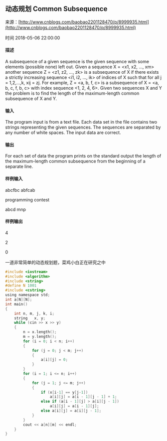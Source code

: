 ## 动态规划 Common Subsequence

来源：[http://www.cnblogs.com/baobao2201128470/p/8999935.html](http://www.cnblogs.com/baobao2201128470/p/8999935.html)

时间 2018-05-06 22:00:00



#### 描述

A subsequence of a given sequence is the given sequence with some elements (possible none) left out. Given a sequence X = <x1, x2, ..., xm> another sequence Z = <z1, z2, ..., zk> is a subsequence of X if there exists a strictly increasing sequence <i1, i2, ..., ik> of indices of X such that for all j = 1,2,...,k, xij = zj. For example, Z = <a, b, f, c> is a subsequence of X = <a, b, c, f, b, c> with index sequence <1, 2, 4, 6>. Given two sequences X and Y the problem is to find the length of the maximum-length common subsequence of X and Y.     



#### 输入

The program input is from a text file. Each data set in the file contains two strings representing the given sequences. The sequences are separated by any number of white spaces. The input data are correct.


#### 输出

For each set of data the program prints on the standard output the length of the maximum-length common subsequence from the beginning of a separate line.


#### 样例输入


abcfbc abfcab

programming contest

abcd mnp

  
#### 样例输出


4

2

0

一道非常简单的动态规划题，菜鸡小白正在研究之中

```c
#include <iostream>
#include <algorithm>
#include <string>
#define N 1001
#include <cstring>
using namespace std;
int a[N][N];
int main()
{
    int n, m, j, k, i;
    string   x, y;
    while (cin >> x >> y)
    {
        n = x.length();
        m = y.length();
        for (i = 0; i < n; i++)
        {
            for (j = 0; j < m; j++)
            {
                a[i][j] = 0;
            }
        }
        for (i = 1; i <= n; i++)
        {
            for (j = 1; j <= m; j++)
            {
                if (x[i-1] == y[j-1])
                    a[i][j] = a[i - 1][j - 1] + 1;
                else if (a[i - 1][j] > a[i][j - 1])
                    a[i][j] = a[i - 1][j];
                else a[i][j] = a[i][j - 1];
            }
        }
        cout << a[n][m] << endl;
    }    
}
```


